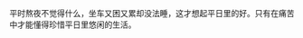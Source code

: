 <div style="display:none;" class="author">
{
    "date" : "2025-08-02",
    "weather" : "clear-night",
    "hashtag" : ["生活"],
    "picture" : []
}
</div>

平时熬夜不觉得什么，坐车又困又累却没法睡，这才想起平日里的好。只有在痛苦中才能懂得珍惜平日里悠闲的生活。
